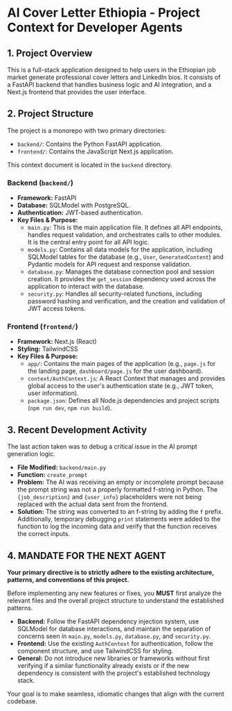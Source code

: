 # AI Cover Letter Ethiopia - Project Context for Developer Agents

## 1. Project Overview

This is a full-stack application designed to help users in the Ethiopian job market generate professional cover letters and LinkedIn bios. It consists of a FastAPI backend that handles business logic and AI integration, and a Next.js frontend that provides the user interface.

## 2. Project Structure

The project is a monorepo with two primary directories:

-   `backend/`: Contains the Python FastAPI application.
-   `frontend/`: Contains the JavaScript Next.js application.

This context document is located in the `backend` directory.

### Backend (`backend/`)

-   **Framework:** FastAPI
-   **Database:** SQLModel with PostgreSQL.
-   **Authentication:** JWT-based authentication.
-   **Key Files & Purpose:**
    -   `main.py`: This is the main application file. It defines all API endpoints, handles request validation, and orchestrates calls to other modules. It is the central entry point for all API logic.
    -   `models.py`: Contains all data models for the application, including SQLModel tables for the database (e.g., `User`, `GeneratedContent`) and Pydantic models for API request and response validation.
    -   `database.py`: Manages the database connection pool and session creation. It provides the `get_session` dependency used across the application to interact with the database.
    -   `security.py`: Handles all security-related functions, including password hashing and verification, and the creation and validation of JWT access tokens.

### Frontend (`frontend/`)

-   **Framework:** Next.js (React)
-   **Styling:** TailwindCSS
-   **Key Files & Purpose:**
    -   `app/`: Contains the main pages of the application (e.g., `page.js` for the landing page, `dashboard/page.js` for the user dashboard).
    -   `context/AuthContext.js`: A React Context that manages and provides global access to the user's authentication state (e.g., JWT token, user information).
    -   `package.json`: Defines all Node.js dependencies and project scripts (`npm run dev`, `npm run build`).

## 3. Recent Development Activity

The last action taken was to debug a critical issue in the AI prompt generation logic.

-   **File Modified:** `backend/main.py`
-   **Function:** `create_prompt`
-   **Problem:** The AI was receiving an empty or incomplete prompt because the prompt string was not a properly formatted f-string in Python. The `{job_description}` and `{user_info}` placeholders were not being replaced with the actual data sent from the frontend.
-   **Solution:** The string was converted to an f-string by adding the `f` prefix. Additionally, temporary debugging `print` statements were added to the function to log the incoming data and verify that the function receives the correct inputs.

## 4. MANDATE FOR THE NEXT AGENT

**Your primary directive is to strictly adhere to the existing architecture, patterns, and conventions of this project.**

Before implementing any new features or fixes, you **MUST** first analyze the relevant files and the overall project structure to understand the established patterns.

-   **Backend:** Follow the FastAPI dependency injection system, use SQLModel for database interactions, and maintain the separation of concerns seen in `main.py`, `models.py`, `database.py`, and `security.py`.
-   **Frontend:** Use the existing `AuthContext` for authentication, follow the component structure, and use TailwindCSS for styling.
-   **General:** Do not introduce new libraries or frameworks without first verifying if a similar functionality already exists or if the new dependency is consistent with the project's established technology stack.

Your goal is to make seamless, idiomatic changes that align with the current codebase.
